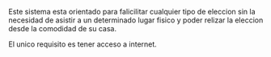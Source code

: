 Este sistema esta orientado para falicilitar cualquier tipo de eleccion sin la necesidad de asistir a un determinado lugar fisico y poder relizar la eleccion desde la comodidad de su casa.

El unico requisito es tener acceso a internet.